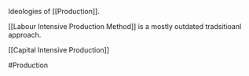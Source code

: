 Ideologies of [[Production]].

[[Labour Intensive Production Method]] is a mostly outdated tradsitioanl approach.

[[Capital Intensive Production]]

#Production 